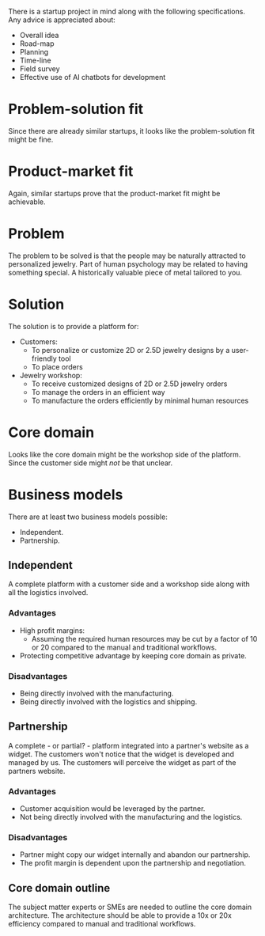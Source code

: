There is a startup project in mind along with the following specifications. Any advice is appreciated about:

* Overall idea
* Road-map
* Planning
* Time-line
* Field survey
* Effective use of AI chatbots for development

# Problem-solution fit

Since there are already similar startups, it looks like the problem-solution fit might be fine.

# Product-market fit

Again, similar startups prove that the product-market fit might be achievable.

# Problem

The problem to be solved is that the people may be naturally attracted to personalized jewelry. Part of human psychology may be related to having something special. A historically valuable piece of metal tailored to you.

# Solution

The solution is to provide a platform for:

* Customers:
   * To personalize or customize 2D or 2.5D jewelry designs by a user-friendly tool
   * To place orders
* Jewelry workshop:
   * To receive customized designs of 2D or 2.5D jewelry orders
   * To manage the orders in an efficient way
   * To manufacture the orders efficiently by minimal human resources

# Core domain

Looks like the core domain might be the workshop side of the platform. Since the customer side might _not_ be that unclear.

# Business models

There are at least two business models possible:

* Independent.
* Partnership.

## Independent

A complete platform with a customer side and a workshop side along with all the logistics involved.

### Advantages

* High profit margins:
   * Assuming the required human resources may be cut by a factor of 10 or 20 compared to the manual and traditional workflows.
* Protecting competitive advantage by keeping core domain as private.

### Disadvantages

* Being directly involved with the manufacturing.
* Being directly involved with the logistics and shipping.

## Partnership

A complete - or partial? - platform integrated into a partner's website as a widget. The customers won't notice that the widget is developed and managed by us. The customers will perceive the widget as part of the partners website.

### Advantages

* Customer acquisition would be leveraged by the partner.
* Not being directly involved with the manufacturing and the logistics.

### Disadvantages

* Partner might copy our widget internally and abandon our partnership.
* The profit margin is dependent upon the partnership and negotiation.

## Core domain outline

The subject matter experts or SMEs are needed to outline the core domain architecture. The architecture should be able to provide a 10x or 20x efficiency compared to manual and traditional workflows.
